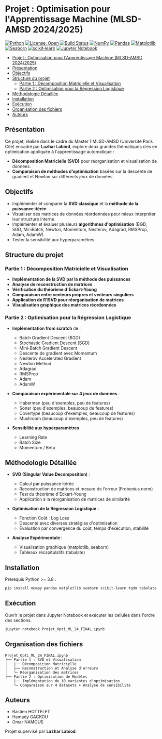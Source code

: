 # Projet : Optimisation pour l'Apprentissage Machine (MLSD-AMSD 2024/2025)

[![Python](https://img.shields.io/badge/python-3.8%2B-blue.svg)](https://www.python.org/downloads/)
[![License: Open](https://img.shields.io/badge/license-Open-lightgrey.svg)](#)
[![Build Status](https://img.shields.io/badge/build-passing-brightgreen.svg)](#)
[![NumPy](https://img.shields.io/badge/numpy-supported-orange.svg)](https://numpy.org/)
[![Pandas](https://img.shields.io/badge/pandas-supported-lightblue.svg)](https://pandas.pydata.org/)
[![Matplotlib](https://img.shields.io/badge/matplotlib-supported-yellow.svg)](https://matplotlib.org/)
[![Seaborn](https://img.shields.io/badge/seaborn-supported-purple.svg)](https://seaborn.pydata.org/)
[![scikit-learn](https://img.shields.io/badge/scikit--learn-supported-green.svg)](https://scikit-learn.org/stable/)
[![Jupyter Notebook](https://img.shields.io/badge/jupyter-notebook-orange.svg)](https://jupyter.org/)


- [Projet : Optimisation pour l'Apprentissage Machine (MLSD-AMSD 2024/2025)](#projet--optimisation-pour-lapprentissage-machine-mlsd-amsd-20242025)
- [Présentation](#-présentation)
- [Objectifs](#-objectifs)
- [Structure du projet](#-structure-du-projet)
  - [Partie 1 : Décomposition Matricielle et Visualisation](#partie-1--décomposition-matricielle-et-visualisation)
  - [Partie 2 : Optimisation pour la Régression Logistique](#partie-2--optimisation-pour-la-régression-logistique)
- [Méthodologie Détaillée](#-méthodologie-détaillée)
- [Installation](#️-installation)
- [Exécution](#-exécution)
- [Organisation des fichiers](#-organisation-des-fichiers)
- [Auteurs](#-auteurs)


##  Présentation

Ce projet, réalisé dans le cadre du Master 1 MLSD-AMSD (Université Paris Cité) encadré par **Lazhar Labiod**, explore deux grandes thématiques clés en optimisation appliquée à l'apprentissage automatique :
- **Décomposition Matricielle (SVD)** pour réorganisation et visualisation de données.
- **Comparaison de méthodes d'optimisation** basées sur la descente de gradient et Newton sur différents jeux de données.

## Objectifs

- Implémenter et comparer la **SVD classique** et la **méthode de la puissance itérée**.
- Visualiser des matrices de données réordonnées pour mieux interpréter leur structure interne.
- Implémenter et évaluer plusieurs **algorithmes d'optimisation** (BGD, SGD, MiniBatch, Newton, Momentum, Nesterov, Adagrad, RMSProp, Adam, AdamW).
- Tester la sensibilité aux hyperparamètres.

##  Structure du projet

### Partie 1 : Décomposition Matricielle et Visualisation
- **Implémentation de la SVD par la méthode des puissances**
- **Analyse de reconstruction de matrices**
- **Vérification du théorème d'Eckart-Young**
- **Comparaison entre vecteurs propres et vecteurs singuliers**
- **Application de R1SVD pour réorganisation de matrices**
- **Visualisation graphique des matrices réordonnées**

### Partie 2 : Optimisation pour la Régression Logistique
- **Implémentation from scratch** de :
  - Batch Gradient Descent (BGD)
  - Stochastic Gradient Descent (SGD)
  - Mini-Batch Gradient Descent
  - Descente de gradient avec Momentum
  - Nesterov Accelerated Gradient
  - Newton Method
  - Adagrad
  - RMSProp
  - Adam
  - AdamW

- **Comparaison expérimentale sur 4 jeux de données** :
  - Haberman (peu d'exemples, peu de features)
  - Sonar (peu d'exemples, beaucoup de features)
  - Covertype (beaucoup d'exemples, beaucoup de features)
  - Mushroom (beaucoup d'exemples, peu de features)

- **Sensibilité aux hyperparamètres**
  - Learning Rate
  - Batch Size
  - Momentum / Beta

##  Méthodologie Détaillée

- **SVD (Singular Value Decomposition)** :
  - Calcul par puissance itérée
  - Reconstruction de matrices et mesure de l'erreur (Frobenius norm)
  - Test du théorème d'Eckart-Young
  - Application à la réorganisation de matrices de similarité

- **Optimisation de la Régression Logistique** :
  - Fonction Coût : Log Loss
  - Descente avec diverses stratégies d'optimisation
  - Évaluation par convergence du coût, temps d'exécution, stabilité

- **Analyse Expérimentale** :
  - Visualisation graphique (matplotlib, seaborn)
  - Tableaux récapitulatifs (tabulate)

## Installation

Prérequis Python >= 3.8 :

```bash
pip install numpy pandas matplotlib seaborn scikit-learn tqdm tabulate
```

## Exécution

Ouvrir le projet dans Jupyter Notebook et exécuter les cellules dans l'ordre des sections.

```bash
jupyter notebook Projet_Opti_ML_24_FINAL.ipynb
```

## Organisation des fichiers

```text
Projet_Opti_ML_24_FINAL.ipynb
├── Partie 1 : SVD et Visualisation
│   ├── Décomposition Matricielle
│   ├── Reconstruction et Analyse d'erreurs
│   └— Réorganisation des matrices
├── Partie 2 : Optimisation de Modèles
    ├── Implémentation de 10 variantes d'optimisation
    └— Comparaison sur 4 datasets + Analyse de sensibilité
```

## Auteurs

- Bastien HOTTELET
- Hamady GACKOU
- Omar NAMOUS

Projet supervisé par **Lazhar Labiod**.

